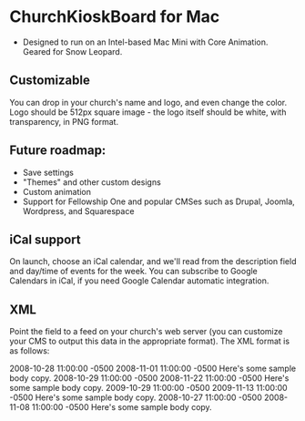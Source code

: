 ChurchKioskBoard for Mac
================================

* Designed to run on an Intel-based Mac Mini with Core Animation. Geared for Snow Leopard.

Customizable
------------

You can drop in your church's name and logo, and even change the color.
Logo should be 512px square image - the logo itself should be white, with transparency, in PNG format.

Future roadmap:
---------------

* Save settings
* "Themes" and other custom designs
* Custom animation
* Support for Fellowship One and popular CMSes such as Drupal, Joomla, Wordpress, and Squarespace

iCal support
------------

On launch, choose an iCal calendar, and we'll read from the description field and day/time of events for the week. You can subscribe to Google Calendars in iCal, if you need Google Calendar automatic integration.

XML
---

Point the field to a feed on your church's web server (you can customize your CMS to output this data in the appropriate format).
The XML format is as follows:

<announcements>
	<entry>
		<title>Sample Item</title>
		<startdate>2008-10-28 11:00:00 -0500</startdate>
		<enddate>2008-11-01 11:00:00 -0500</enddate>
		<body>Here's some sample body copy.</body>
	</entry>
	<entry>
		<title>Sample Item</title>
		<startdate>2008-10-29 11:00:00 -0500</startdate>
		<enddate>2008-11-22 11:00:00 -0500</enddate>
		<body>Here's some sample body copy.</body>
	</entry>
	<entry>
		<title>Sample Item</title>
		<startdate>2009-10-29 11:00:00 -0500</startdate>
		<enddate>2009-11-13 11:00:00 -0500</enddate>
		<body>Here's some sample body copy.</body>
	</entry>
	<entry>
		<title>Sample Item</title>
		<startdate>2008-10-27 11:00:00 -0500</startdate>
		<enddate>2008-11-08 11:00:00 -0500</enddate>
		<body>Here's some sample body copy.</body>
	</entry>
</announcements>
